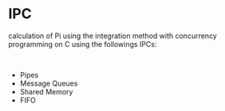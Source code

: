 # IPC
<p>calculation of Pi using the integration method with concurrency programming on C using the followings IPCs:</p>
</br>

* Pipes  </br>
* Message Queues </br>
* Shared Memory </br>
* FIFO
